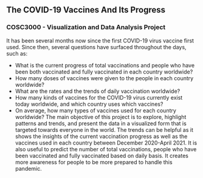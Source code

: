 ## The COVID-19 Vaccines And Its Progress
### COSC3000 - Visualization and Data Analysis Project
It has been several months now since the first COVID-19 virus vaccine first used. Since then, several questions have surfaced throughout the days, such as:
- What is the current progress of total vaccinations and people who have been both vaccinated and fully vaccinated in each country worldwide?
- How many doses of vaccines were given to the people in each country worldwide?
- What are the rates and the trends of daily vaccination worldwide?
- How many kinds of vaccines for the COVID-19 virus currently exist today worldwide, and which country uses which vaccines?
- On average, how many types of vaccines used for each country worldwide?
The main objective of this project is to explore, highlight patterns and trends, and present the data in a visualized form that is targeted towards everyone in the world. The trends can be helpful as it shows the insights of the current vaccination progress as well as the vaccines used in each country between December 2020-April 2021. It is also useful to predict the number of total vaccinations, people who have been vaccinated and fully vaccinated based on daily basis. It creates more awareness for people to be more prepared to handle this pandemic.
